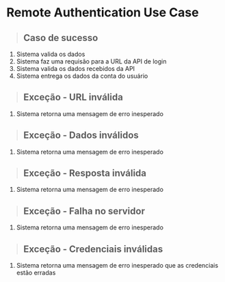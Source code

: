 # Remote Authentication Use Case

> ## Caso de sucesso
1. Sistema valida os dados
2. Sistema faz uma requisão para a URL da API de login
3. Sistema valida os dados recebidos da API
4. Sistema entrega os dados da conta do usuário

> ## Exceção - URL inválida
1. Sistema retorna uma mensagem de erro inesperado

> ## Exceção - Dados inválidos
1. Sistema retorna uma mensagem de erro inesperado

> ## Exceção - Resposta inválida
1. Sistema retorna uma mensagem de erro inesperado

> ## Exceção - Falha no servidor
1. Sistema retorna uma mensagem de erro inesperado

> ## Exceção - Credenciais inválidas
1. Sistema retorna uma mensagem de erro inesperado que as credenciais estão erradas